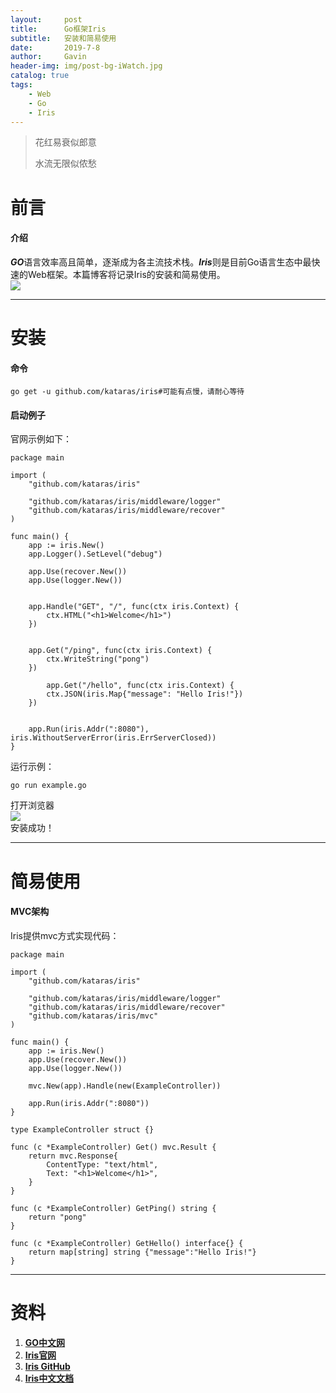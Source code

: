 ```yaml
---
layout:     post
title:      Go框架Iris
subtitle:   安装和简易使用
date:       2019-7-8
author:     Gavin
header-img: img/post-bg-iWatch.jpg
catalog: true
tags:
    - Web
    - Go
    - Iris
---
```


> 花红易衰似郎意
> 
> 水流无限似侬愁

# 前言

#### 介绍

***GO***语言效率高且简单，逐渐成为各主流技术栈。***Iris***则是目前Go语言生态中最快速的Web框架。本篇博客将记录Iris的安装和简易使用。  
![](http://45.32.68.50/large/006tNc79ly1g4sjmjlocuj30un0exn1d.jpg)  

---

# 安装

#### 命令

```
go get -u github.com/kataras/iris#可能有点慢，请耐心等待
```

#### 启动例子

官网示例如下：  

```
package main

import (
	"github.com/kataras/iris"

	"github.com/kataras/iris/middleware/logger"
	"github.com/kataras/iris/middleware/recover"
)

func main() {
	app := iris.New()
	app.Logger().SetLevel("debug")
	
	app.Use(recover.New())
	app.Use(logger.New())

	
	app.Handle("GET", "/", func(ctx iris.Context) {
		ctx.HTML("<h1>Welcome</h1>")
	})

	
	app.Get("/ping", func(ctx iris.Context) {
		ctx.WriteString("pong")
	})

		app.Get("/hello", func(ctx iris.Context) {
		ctx.JSON(iris.Map{"message": "Hello Iris!"})
	})

	
	app.Run(iris.Addr(":8080"), iris.WithoutServerError(iris.ErrServerClosed))
}
```

运行示例：  

```
go run example.go
```

打开浏览器  
![](http://45.32.68.50/large/006tNc79ly1g4sm3p5eg3j30zk0m8dl8.jpg)  
安装成功！  

---

# 简易使用

#### MVC架构

Iris提供mvc方式实现代码：  

```
package main

import (
	"github.com/kataras/iris"

	"github.com/kataras/iris/middleware/logger"
	"github.com/kataras/iris/middleware/recover"
	"github.com/kataras/iris/mvc"
)

func main() {
	app := iris.New()
	app.Use(recover.New())
	app.Use(logger.New())

	mvc.New(app).Handle(new(ExampleController))

	app.Run(iris.Addr(":8080"))
}

type ExampleController struct {}

func (c *ExampleController) Get() mvc.Result {
	return mvc.Response{
		ContentType: "text/html",
		Text: "<h1>Welcome</h1>",
	}
}

func (c *ExampleController) GetPing() string {
	return "pong"
}

func (c *ExampleController) GetHello() interface{} {
	return map[string] string {"message":"Hello Iris!"}
}
```  

---

# 资料

1. **[GO中文网](https://studygolang.com/)** 
2. **[Iris官网](https://iris-go.com)**
3. **[Iris GitHub](https://github.com/kataras/iris)**
3. **[Iris中文文档](https://learnku.com/docs/iris-go)**